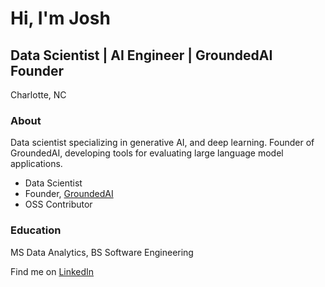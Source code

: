 # Hi, I'm Josh

## Data Scientist | AI Engineer | GroundedAI Founder

Charlotte, NC

### About
Data scientist specializing in generative AI, and deep learning. Founder of GroundedAI, developing tools for evaluating large language model applications.

- Data Scientist
- Founder, [GroundedAI](https://github.com/grounded-ai/grounded_ai)
- OSS Contributor

### Education
MS Data Analytics, BS Software Engineering

Find me on [LinkedIn](https://www.linkedin.com/in/josh-longenecker-5a6902226/)
